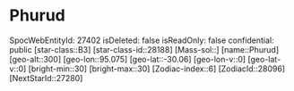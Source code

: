 ﻿---
location: [-30.06,95.075,300]
type: Station
tags:
- astro/Star

---

# Phurud

SpocWebEntityId: 27402
isDeleted: false
isReadOnly: false
confidential: public
[star-class::B3]
[star-class-id::28188]
[Mass-sol::]
[name::Phurud]
[geo-alt::300]
[geo-lon::95.075]
[geo-lat::-30.06]
[geo-lon-v::0]
[geo-lat-v::0]
[bright-min::30]
[bright-max::30]
[Zodiac-index::6]
[ZodiacId::28096]
[NextStarId::27280]

